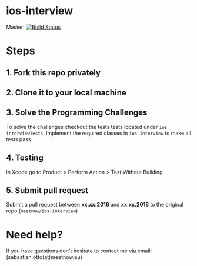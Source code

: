 # ios-interview
Master: [![Build Status](https://www.bitrise.io/app/c9b776a01dba146c.svg?token=OF5UcHEgov2r5e2-AcNpuQ)](https://www.bitrise.io/app/c9b776a01dba146c)

# Steps
## 1. Fork this repo privately
## 2. Clone it to your local machine
## 3. Solve the Programming Challenges
To solve the challenges checkout the tests tests located under `ios interviewTests`. Implement the required classes in `ios interview` to make all tests pass.  
## 4. Testing
in Xcode go to Product > Perform Action > Test Without Building

## 5. Submit pull request
Submit a pull request between __xx.xx.2016__ and __xx.xx.2016__ to the original repo (`meetnow/ios-interview`) 

# Need help?
If you have questions don't hesitate to contact me via email: (sebastian.otto(at)meetnow.eu)
